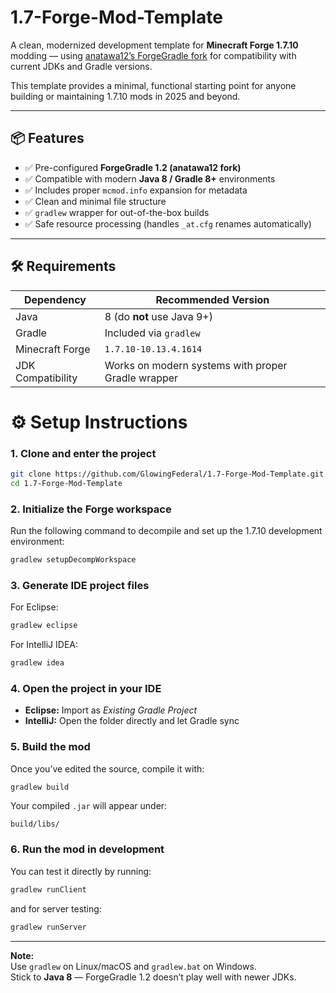 # 1.7-Forge-Mod-Template
A clean, modernized development template for **Minecraft Forge 1.7.10** modding — using [anatawa12’s ForgeGradle fork](https://github.com/anatawa12/ForgeGradle) for compatibility with current JDKs and Gradle versions.

This template provides a minimal, functional starting point for anyone building or maintaining 1.7.10 mods in 2025 and beyond.

---

## 📦 Features
- ✅ Pre-configured **ForgeGradle 1.2 (anatawa12 fork)**  
- ✅ Compatible with modern **Java 8 / Gradle 8+** environments  
- ✅ Includes proper `mcmod.info` expansion for metadata  
- ✅ Clean and minimal file structure  
- ✅ `gradlew` wrapper for out-of-the-box builds  
- ✅ Safe resource processing (handles `_at.cfg` renames automatically)

---

## 🛠 Requirements
| Dependency | Recommended Version |
|-------------|--------------------|
| Java | 8 (do **not** use Java 9+) |
| Gradle | Included via `gradlew` |
| Minecraft Forge | `1.7.10-10.13.4.1614` |
| JDK Compatibility | Works on modern systems with proper Gradle wrapper |


# ⚙️ Setup Instructions

### 1. Clone and enter the project
```bash
git clone https://github.com/GlowingFederal/1.7-Forge-Mod-Template.git
cd 1.7-Forge-Mod-Template
```

### 2. Initialize the Forge workspace
Run the following command to decompile and set up the 1.7.10 development environment:
```bash
gradlew setupDecompWorkspace
```

### 3. Generate IDE project files
For Eclipse:
```bash
gradlew eclipse
```
For IntelliJ IDEA:
```bash
gradlew idea
```

### 4. Open the project in your IDE
- **Eclipse:** Import as *Existing Gradle Project*  
- **IntelliJ:** Open the folder directly and let Gradle sync

### 5. Build the mod
Once you’ve edited the source, compile it with:
```bash
gradlew build
```

Your compiled `.jar` will appear under:
```
build/libs/
```

### 6. Run the mod in development
You can test it directly by running:
```bash
gradlew runClient
```
and for server testing:
```bash
gradlew runServer
```

---

**Note:**  
Use `gradlew` on Linux/macOS and `gradlew.bat` on Windows.  
Stick to **Java 8** — ForgeGradle 1.2 doesn’t play well with newer JDKs.
